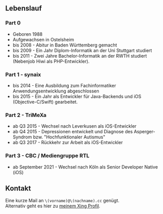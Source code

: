 ## Lebenslauf
### Part 0
* Geboren 1988
* Aufgewachsen in Ostelsheim
* bis 2008 - Abitur in Baden Württemberg gemacht
* bis 2009 - Ein Jahr Diplom-Informatik an der Uni Stuttgart studiert
* bis 2011 - Zwei Jahre Bachelor-Informatik an der RWTH studiert (Nebenjob Hiwi als PHP-Entwickler).

### Part 1 - synaix
* bis 2014 - Eine Ausbildung zum Fachinformatiker Anwendungsentwicklung abgeschlossen
* bis 2015 - Ein Jahr als Entwickler für Java-Backends und iOS (Objective-C/Swift) gearbeitet.

### Part 2 - TriMeXa
* ab Q3 2015 - Wechsel nach Leverkusen als iOS-Entwickler
* ab Q4 2015 - Depressionen entwickelt und Diagnose des Asperger-Syndrom bzw. "Hochfunktionaler Autismus"
* ab Q3 2017 - Rückkehr zur Arbeit als iOS-Entwickler

### Part 3 - CBC / Mediengruppe RTL
* ab September 2021 - Wechsel nach Köln als Senior Developer Native (iOS)


## Kontakt
Eine kurze Mail an `\(vorname)@\(nachname).cc` genügt.  
Alternativ geht es hier zu [meinem Xing Profil](https://www.xing.com/profile/Kevin_Griesbach/).

